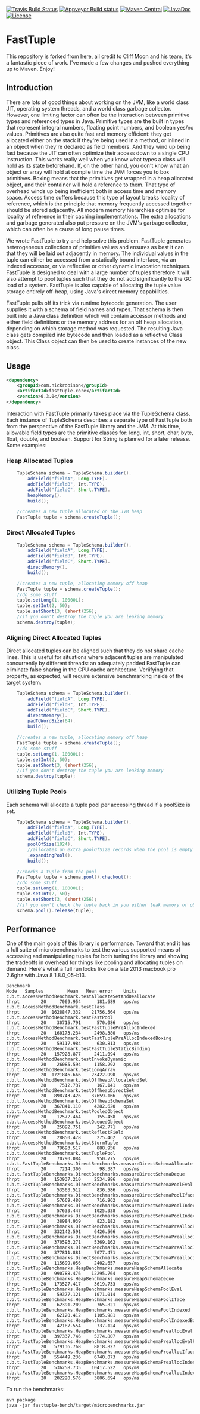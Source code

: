 [![Travis Build Status](https://travis-ci.org/nickrobison/fasttuple.svg?branch=master)](https://travis-ci.org/nickrobison/fasttuple)
[![Appveyor Build status](https://ci.appveyor.com/api/projects/status/uf020ymm5lunigxu/branch/master?svg=true)](https://ci.appveyor.com/project/nickrobison/fasttuple)
[![Maven Central](https://maven-badges.herokuapp.com/maven-central/com.nickrobison/fasttuple-core/badge.svg)](https://maven-badges.herokuapp.com/maven-central/com.nickrobison/fasttuple-core)
[![JavaDoc](http://www.javadoc.io/badge/com.nickrobison/fasttuple-core.svg)](http://www.javadoc.io/doc/com.nickrobison/fasttuple-core)
[![License](http://img.shields.io/:license-apache-brightgreen.svg)](http://www.apache.org/licenses/LICENSE-2.0.html)

# FastTuple

This repository is forked from [here](https://github.com/boundary/fasttuple), all credit to Cliff Moon and his team, it's a fantastic piece of work.
I've made a few changes and pushed everything up to Maven. Enjoy!  

## Introduction

There are lots of good things about working on the JVM, like a world class JIT, operating system threads, and a world class garbage collector.  However, one limiting factor can often be the interaction between primitive types and referenced types in Java.  Primitive types are the built in types that represent integral numbers, floating point numbers, and boolean yes/no values.  Primitives are also quite fast and memory efficient: they get allocated either on the stack if they're being used in a method, or inlined in an object when they're declared as field members.  And they wind up being fast because the JIT can often optimize their access down to a single CPU instruction.  This works really well when you know what types a class will hold as its state beforehand.  If, on the other hand, you don't know what an object or array will hold at compile time the JVM forces you to box primitives.  Boxing means that the primitives get wrapped in a heap allocated object, and their container will hold a reference to them.  That type of overhead winds up being inefficient both in access time and memory space.  Access time suffers because this type of layout breaks locality of reference, which is the principle that memory frequently accessed together should be stored adjacently.  All modern memory hierarchies optimize for locality of reference in their caching implementations.  The extra allocations and garbage generated also put pressure on the JVM's garbage collector, which can often be a cause of long pause times.

We wrote FastTuple to try and help solve this problem.  FastTuple generates heterogeneous collections of primitive values and ensures as best it can that they will be laid out adjacently in memory.  The individual values in the tuple can either be accessed from a statically bound interface, via an indexed accessor, or via reflective or other dynamic invocation techniques.  FastTuple is designed to deal with a large number of tuples therefore it will also attempt to pool tuples such that they do not add significantly to the GC load of a system.  FastTuple is also capable of allocating the tuple value storage entirely off-heap, using Java's direct memory capabilities.

FastTuple pulls off its trick via runtime bytecode generation.  The user supplies it with a schema of field names and types.  That schema is then built into a Java class definition which will contain accessor methods and either field definitions or the memory address for an off heap allocation, depending on which storage method was requested.  The resulting Java class gets compiled into bytecode and then loaded as a reflective Class object.  This Class object can then be used to create instances of the new class.

## Usage

```xml
<dependency>
    <groupId>com.nickrobison</groupId>
    <artifactId>fasttuple-core</artifactId>
    <version>0.3.0</version>
</dependency>
```

Interaction with FastTuple primarily takes place via the TupleSchema class.  Each instance of TupleSchema describes a separate type of FastTuple both from the perspective of the FastTuple library and the JVM.  At this time, allowable field types are the primitive classes for: long, int, short, char, byte, float, double, and boolean.  Support for String is planned for a later release.  Some examples:

### Heap Allocated Tuples

```java
	TupleSchema schema = TupleSchema.builder().
		addField("fieldA", Long.TYPE).
		addField("fieldB", Int.TYPE).
		addField("fieldC", Short.TYPE).
		heapMemory().
		build();

	//creates a new tuple allocated on the JVM heap
	FastTuple tuple = schema.createTuple();
```

### Direct Allocated Tuples

```java
	TupleSchema schema = TupleSchema.builder().
		addField("fieldA", Long.TYPE).
		addField("fieldB", Int.TYPE).
		addField("fieldC", Short.TYPE).
		directMemory().
		build();

	//creates a new tuple, allocating memory off heap
	FastTuple tuple = schema.createTuple();
	//do some stuff
	tuple.setLong(1, 10000L);
	tuple.setInt(2, 50);
	tuple.setShort(3, (short)256);
	//if you don't destroy the tuple you are leaking memory
	schema.destroy(tuple);
```

### Aligning Direct Allocated Tuples

Direct allocated tuples can be aligned such that they do not share cache lines.  This is useful for situations where
adjacent tuples are manipulated concurrently by different threads: an adequately padded FastTuple can eliminate false sharing in the CPU cache architecture.  Veriifying that property, as expected, will require extensive benchmarking inside of the target system.

```java
	TupleSchema schema = TupleSchema.builder().
		addField("fieldA", Long.TYPE).
		addField("fieldB", Int.TYPE).
		addField("fieldC", Short.TYPE).
		directMemory().
		padToWordSize(64).
		build();

	//creates a new tuple, allocating memory off heap
	FastTuple tuple = schema.createTuple();
	//do some stuff
	tuple.setLong(1, 10000L);
	tuple.setInt(2, 50);
	tuple.setShort(3, (short)256);
	//if you don't destroy the tuple you are leaking memory
	schema.destroy(tuple);
```

### Utilizing Tuple Pools

Each schema will allocate a tuple pool per accessing thread if a poolSize is set.

```java
	TupleSchema schema = TupleSchema.builder().
		addField("fieldA", Long.TYPE).
		addField("fieldB", Int.TYPE).
		addField("fieldC", Short.TYPE).
		poolOfSize(1024).
		//allocates an extra poolOfSize records when the pool is empty
		.expandingPool().
		build();

	//checks a tuple from the pool
	FastTuple tuple = schema.pool().checkout();
	//do some stuff
	tuple.setLong(1, 10000L);
	tuple.setInt(2, 50);
	tuple.setShort(3, (short)256);
	//if you don't check the tuple back in you either leak memory or objects. bad dog.
	schema.pool().release(tuple);
```

## Performance

One of the main goals of this library is performance.  Toward that end it has a full suite of microbenchmarks to test the various supported means of accessing and manipulating tuples for both tuning the library and showing the tradeoffs in overhead for things like pooling and allocating tuples on demand.  Here's what a full run looks like on a late 2013 macbook pro 2.6ghz with Java 8 1.8.0_05-b13.

```
Benchmark                                                                              Mode   Samples         Mean   Mean error    Units
c.b.t.AccessMethodBenchmark.testAllocateSetAndDeallocate                              thrpt        20     7069.954      181.689   ops/ms
c.b.t.AccessMethodBenchmark.testClass                                                 thrpt        20  1628847.332    21756.564   ops/ms
c.b.t.AccessMethodBenchmark.testFastPool                                              thrpt        20    30715.791      570.086   ops/ms
c.b.t.AccessMethodBenchmark.testFastTuplePreAllocIndexed                              thrpt        20   160173.234     2498.380   ops/ms
c.b.t.AccessMethodBenchmark.testFastTuplePreAllocIndexedBoxing                        thrpt        20    59117.984      630.813   ops/ms
c.b.t.AccessMethodBenchmark.testFastTupleStaticBinding                                thrpt        20   157928.877     2411.094   ops/ms
c.b.t.AccessMethodBenchmark.testInvokeDynamic                                         thrpt        20    26085.594     1158.292   ops/ms
c.b.t.AccessMethodBenchmark.testLongArray                                             thrpt        20  1721846.666    23422.990   ops/ms
c.b.t.AccessMethodBenchmark.testOffheapAllocateAndSet                                 thrpt        20     7512.737      167.141   ops/ms
c.b.t.AccessMethodBenchmark.testOffheapDirectSet                                      thrpt        20   898743.426    37659.166   ops/ms
c.b.t.AccessMethodBenchmark.testOffheapSchemaSet                                      thrpt        20   367841.110     4282.620   ops/ms
c.b.t.AccessMethodBenchmark.testPooledObject                                          thrpt        20    12572.464      155.458   ops/ms
c.b.t.AccessMethodBenchmark.testQueuedObject                                          thrpt        20    25092.751      242.771   ops/ms
c.b.t.AccessMethodBenchmark.testReflectField                                          thrpt        20    28850.478      275.462   ops/ms
c.b.t.AccessMethodBenchmark.testStormTuple                                            thrpt        20    79693.517      888.956   ops/ms
c.b.t.AccessMethodBenchmark.testTuplePool                                             thrpt        20    70790.084      950.775   ops/ms
c.b.t.FastTupleBenchmarks.DirectBenchmarks.measureDirectSchemaAllocate                thrpt        20     7214.300       98.387   ops/ms
c.b.t.FastTupleBenchmarks.DirectBenchmarks.measureDirectSchemaDeque                   thrpt        20   153937.210     2534.986   ops/ms
c.b.t.FastTupleBenchmarks.DirectBenchmarks.measureDirectSchemaPoolEval                thrpt        20    53563.512      836.586   ops/ms
c.b.t.FastTupleBenchmarks.DirectBenchmarks.measureDirectSchemaPoolIface               thrpt        20    57669.480      716.962   ops/ms
c.b.t.FastTupleBenchmarks.DirectBenchmarks.measureDirectSchemaPoolIndexed             thrpt        20    57633.447     1025.338   ops/ms
c.b.t.FastTupleBenchmarks.DirectBenchmarks.measureDirectSchemaPoolIndexedBoxed        thrpt        20    38984.939      823.182   ops/ms
c.b.t.FastTupleBenchmarks.DirectBenchmarks.measureDirectSchemaPreallocEval            thrpt        20   332142.591     6426.566   ops/ms
c.b.t.FastTupleBenchmarks.DirectBenchmarks.measureDirectSchemaPreallocIface           thrpt        20   370593.271     5369.162   ops/ms
c.b.t.FastTupleBenchmarks.DirectBenchmarks.measureDirectSchemaPreallocIndexed         thrpt        20   377811.881     7077.471   ops/ms
c.b.t.FastTupleBenchmarks.DirectBenchmarks.measureDirectSchemaPreallocIndexedBoxed    thrpt        20   115699.056     2402.657   ops/ms
c.b.t.FastTupleBenchmarks.HeapBenchmarks.measureHeapSchemaAllocate                    thrpt        20   990788.476    12295.764   ops/ms
c.b.t.FastTupleBenchmarks.HeapBenchmarks.measureHeapSchemaDeque                       thrpt        20   173527.417     3619.733   ops/ms
c.b.t.FastTupleBenchmarks.HeapBenchmarks.measureHeapSchemaPoolEval                    thrpt        20    59377.121     1071.014   ops/ms
c.b.t.FastTupleBenchmarks.HeapBenchmarks.measureHeapSchemaPoolIface                   thrpt        20    62391.209      765.821   ops/ms
c.b.t.FastTupleBenchmarks.HeapBenchmarks.measureHeapSchemaPoolIndexed                 thrpt        20    62120.412     1105.981   ops/ms
c.b.t.FastTupleBenchmarks.HeapBenchmarks.measureHeapSchemaPoolIndexedBoxed            thrpt        20    42187.554      737.124   ops/ms
c.b.t.FastTupleBenchmarks.HeapBenchmarks.measureHeapSchemaPreallocEval                thrpt        20   397337.746     5274.807   ops/ms
c.b.t.FastTupleBenchmarks.HeapBenchmarks.measureHeapSchemaPreallocEvalField           thrpt        20   579136.768     8818.827   ops/ms
c.b.t.FastTupleBenchmarks.HeapBenchmarks.measureHeapSchemaPreallocIface               thrpt        20   554449.236     6740.073   ops/ms
c.b.t.FastTupleBenchmarks.HeapBenchmarks.measureHeapSchemaPreallocIndexed             thrpt        20   536258.735    10417.522   ops/ms
c.b.t.FastTupleBenchmarks.HeapBenchmarks.measureHeapSchemaPreallocIndexedBoxed        thrpt        20   202220.576     3806.694   ops/ms
```

To run the benchmarks:

```
mvn package
java -jar fasttuple-bench/target/microbenchmarks.jar
```
